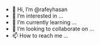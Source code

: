 - 👋 Hi, I’m @rafeyhasan
- 👀 I’m interested in ...
- 🌱 I’m currently learning ...
- 💞️ I’m looking to collaborate on ...
- 📫 How to reach me ...

<!---
rafeyhasan/rafeyhasan is a ✨ special ✨ repository because its `README.md` (this file) appears on your GitHub profile.
You can click the Preview link to take a look at your changes.
--->
